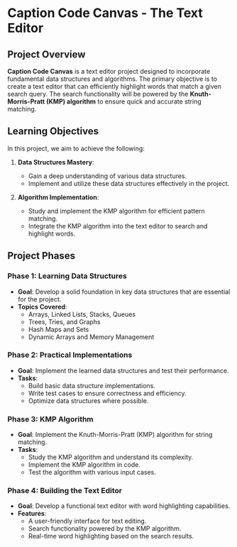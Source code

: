 # Caption Code Canvas - The Text Editor

## Project Overview

**Caption Code Canvas** is a text editor project designed to incorporate fundamental data structures and algorithms. The primary objective is to create a text editor that can efficiently highlight words that match a given search query. The search functionality will be powered by the **Knuth-Morris-Pratt (KMP) algorithm** to ensure quick and accurate string matching.

## Learning Objectives

In this project, we aim to achieve the following:

1. **Data Structures Mastery**:
   - Gain a deep understanding of various data structures.
   - Implement and utilize these data structures effectively in the project.

2. **Algorithm Implementation**:
   - Study and implement the KMP algorithm for efficient pattern matching.
   - Integrate the KMP algorithm into the text editor to search and highlight words.

## Project Phases

### Phase 1: Learning Data Structures
- **Goal**: Develop a solid foundation in key data structures that are essential for the project.
- **Topics Covered**:
  - Arrays, Linked Lists, Stacks, Queues
  - Trees, Tries, and Graphs
  - Hash Maps and Sets
  - Dynamic Arrays and Memory Management

### Phase 2: Practical Implementations
- **Goal**: Implement the learned data structures and test their performance.
- **Tasks**:
  - Build basic data structure implementations.
  - Write test cases to ensure correctness and efficiency.
  - Optimize data structures where possible.

### Phase 3: KMP Algorithm
- **Goal**: Implement the Knuth-Morris-Pratt (KMP) algorithm for string matching.
- **Tasks**:
  - Study the KMP algorithm and understand its complexity.
  - Implement the KMP algorithm in code.
  - Test the algorithm with various input cases.

### Phase 4: Building the Text Editor
- **Goal**: Develop a functional text editor with word highlighting capabilities.
- **Features**:
  - A user-friendly interface for text editing.
  - Search functionality powered by the KMP algorithm.
  - Real-time word highlighting based on the search results.
  
